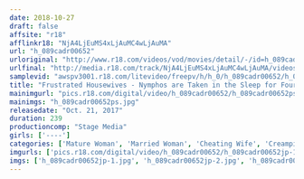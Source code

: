 ```yaml
---
date: 2018-10-27
draft: false
affsite: "r18"
afflinkr18: "NjA4LjEuMS4xLjAuMC4wLjAuMA"
url: "h_089cadr00652"
urloriginal: "http://www.r18.com/videos/vod/movies/detail/-/id=h_089cadr00652"
urlfinal: "http://media.r18.com/track/NjA4LjEuMS4xLjAuMC4wLjAuMA/videos/vod/movies/detail/-/id=h_089cadr00652"
samplevid: "awspv3001.r18.com/litevideo/freepv/h/h_0/h_089cadr00652/h_089cadr00652_dmb_w.mp4"
title: "Frustrated Housewives - Nymphos are Taken in the Sleep for Four Hours of Loving Creampies"
mainimgurl: "pics.r18.com/digital/video/h_089cadr00652/h_089cadr00652ps.jpg"
mainimgs: "h_089cadr00652ps.jpg"
releasedate: "Oct. 21, 2017"
duration: 239
productioncomp: "Stage Media"
girls: ['----']
categories: ['Mature Woman', 'Married Woman', 'Cheating Wife', 'Creampie', 'Over 4 Hours']
imgurls: ['pics.r18.com/digital/video/h_089cadr00652/h_089cadr00652jp-1.jpg', 'pics.r18.com/digital/video/h_089cadr00652/h_089cadr00652jp-2.jpg', 'pics.r18.com/digital/video/h_089cadr00652/h_089cadr00652jp-3.jpg', 'pics.r18.com/digital/video/h_089cadr00652/h_089cadr00652jp-4.jpg', 'pics.r18.com/digital/video/h_089cadr00652/h_089cadr00652jp-5.jpg', 'pics.r18.com/digital/video/h_089cadr00652/h_089cadr00652jp-6.jpg', 'pics.r18.com/digital/video/h_089cadr00652/h_089cadr00652jp-7.jpg', 'pics.r18.com/digital/video/h_089cadr00652/h_089cadr00652jp-8.jpg', 'pics.r18.com/digital/video/h_089cadr00652/h_089cadr00652jp-9.jpg', 'pics.r18.com/digital/video/h_089cadr00652/h_089cadr00652jp-10.jpg', 'pics.r18.com/digital/video/h_089cadr00652/h_089cadr00652jp-11.jpg', 'pics.r18.com/digital/video/h_089cadr00652/h_089cadr00652jp-12.jpg', 'pics.r18.com/digital/video/h_089cadr00652/h_089cadr00652jp-13.jpg', 'pics.r18.com/digital/video/h_089cadr00652/h_089cadr00652jp-14.jpg', 'pics.r18.com/digital/video/h_089cadr00652/h_089cadr00652jp-15.jpg', 'pics.r18.com/digital/video/h_089cadr00652/h_089cadr00652jp-16.jpg', 'pics.r18.com/digital/video/h_089cadr00652/h_089cadr00652jp-17.jpg', 'pics.r18.com/digital/video/h_089cadr00652/h_089cadr00652jp-18.jpg', 'pics.r18.com/digital/video/h_089cadr00652/h_089cadr00652jp-19.jpg', 'pics.r18.com/digital/video/h_089cadr00652/h_089cadr00652jp-20.jpg']
imgs: ['h_089cadr00652jp-1.jpg', 'h_089cadr00652jp-2.jpg', 'h_089cadr00652jp-3.jpg', 'h_089cadr00652jp-4.jpg', 'h_089cadr00652jp-5.jpg', 'h_089cadr00652jp-6.jpg', 'h_089cadr00652jp-7.jpg', 'h_089cadr00652jp-8.jpg', 'h_089cadr00652jp-9.jpg', 'h_089cadr00652jp-10.jpg', 'h_089cadr00652jp-11.jpg', 'h_089cadr00652jp-12.jpg', 'h_089cadr00652jp-13.jpg', 'h_089cadr00652jp-14.jpg', 'h_089cadr00652jp-15.jpg', 'h_089cadr00652jp-16.jpg', 'h_089cadr00652jp-17.jpg', 'h_089cadr00652jp-18.jpg', 'h_089cadr00652jp-19.jpg', 'h_089cadr00652jp-20.jpg']
---
```

